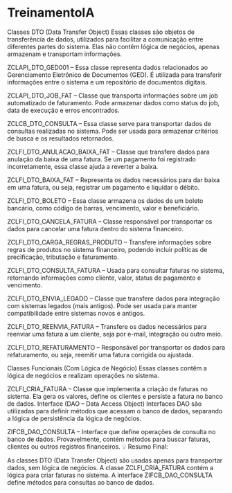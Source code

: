 # TreinamentoIA
Classes DTO (Data Transfer Object)
Essas classes são objetos de transferência de dados, utilizados para facilitar a comunicação entre diferentes partes do sistema. Elas não contêm lógica de negócios, apenas armazenam e transportam informações.

ZCLAPI_DTO_GED001 – Essa classe representa dados relacionados ao Gerenciamento Eletrônico de Documentos (GED). É utilizada para transferir informações entre o sistema e um repositório de documentos digitais.

ZCLAPI_DTO_JOB_FAT – Classe que transporta informações sobre um job automatizado de faturamento. Pode armazenar dados como status do job, data de execução e erros encontrados.

ZCLCB_DTO_CONSULTA – Essa classe serve para transportar dados de consultas realizadas no sistema. Pode ser usada para armazenar critérios de busca e os resultados retornados.

ZCLFI_DTO_ANULACAO_BAIXA_FAT – Classe que transfere dados para anulação da baixa de uma fatura. Se um pagamento foi registrado incorretamente, essa classe ajuda a reverter a baixa.

ZCLFI_DTO_BAIXA_FAT – Representa os dados necessários para dar baixa em uma fatura, ou seja, registrar um pagamento e liquidar o débito.

ZCLFI_DTO_BOLETO – Essa classe armazena os dados de um boleto bancário, como código de barras, vencimento, valor e beneficiário.

ZCLFI_DTO_CANCELA_FATURA – Classe responsável por transportar os dados para cancelar uma fatura dentro do sistema financeiro.

ZCLFI_DTO_CARGA_REGRAS_PRODUTO – Transfere informações sobre regras de produtos no sistema financeiro, podendo incluir políticas de precificação, tributação e faturamento.

ZCLFI_DTO_CONSULTA_FATURA – Usada para consultar faturas no sistema, retornando informações como cliente, valor, status de pagamento e vencimento.

ZCLFI_DTO_ENVIA_LEGADO – Classe que transfere dados para integração com sistemas legados (mais antigos). Pode ser usada para manter compatibilidade entre sistemas novos e antigos.

ZCLFI_DTO_REENVIA_FATURA – Transfere os dados necessários para reenviar uma fatura a um cliente, seja por e-mail, integração ou outro meio.

ZCLFI_DTO_REFATURAMENTO – Responsável por transportar os dados para refaturamento, ou seja, reemitir uma fatura corrigida ou ajustada.

Classes Funcionais (Com Lógica de Negócio)
Essas classes contêm a lógica de negócios e realizam operações no sistema.

ZCLFI_CRIA_FATURA – Classe que implementa a criação de faturas no sistema. Ela gera os valores, define os clientes e persiste a fatura no banco de dados.
Interface (DAO – Data Access Object)
Interfaces DAO são utilizadas para definir métodos que acessam o banco de dados, separando a lógica de persistência da lógica de negócios.

ZIFCB_DAO_CONSULTA – Interface que define operações de consulta no banco de dados. Provavelmente, contém métodos para buscar faturas, clientes ou outros registros financeiros.
💡 Resumo Final:

As classes DTO (Data Transfer Object) são usadas apenas para transportar dados, sem lógica de negócios.
A classe ZCLFI_CRIA_FATURA contém a lógica para criar faturas no sistema.
A interface ZIFCB_DAO_CONSULTA define métodos para consultas ao banco de dados.
